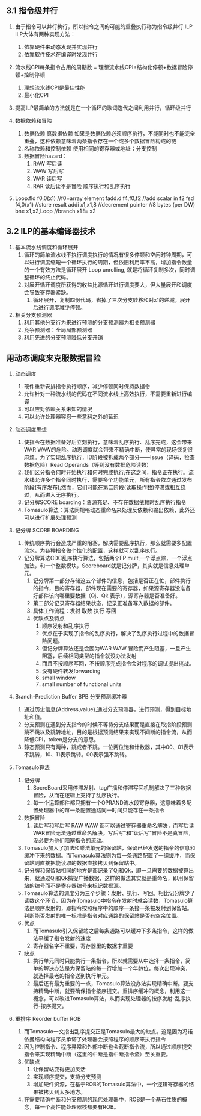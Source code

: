 ## 3.1 指令级并行
1. 由于指令可以并行执行，所以指令之间的可能的重叠执行称为指令级并行 ILP
ILP大体有两种实现方法：
   1. 依靠硬件来动态发现并实现并行
   2. 依靠软件技术在编译时发现并行

2. 流水线CPI每条指令占用的周期数 = 理想流水线CPI+结构化停顿+数据冒险停顿+控制停顿
   1. 理想流水线CPI是最佳性能
   2. 最小化CPI

3. 提高ILP最简单的方法就是在一个循环的歌词迭代之间利用并行，循环级并行
4. 数据依赖和冒险
   1. 数据依赖 真数据依赖 如果是数据依赖必须顺序执行，不能同时也不能完全重叠，这种依赖意味着两条指令存在一个或多个数据冒险构成的链
   2. 名称依赖和控制依赖  使用相同的寄存器或地址；分支控制
   3. 数据冒险hazard：
      1. RAW 写后读
      2. WAW 写后写
      3. WAR 读后写
      4. RAR 读后读不是冒险
顺序执行和乱序执行
5. Loop:fld 	f0,0(x1)    //f0=array element
		fadd.d 	f4,f0,f2	//add scalar in f2
		fsd 	f4,0(x1) 	//store result
		addi 	x1,x1,8 	//decrement pointer
								//8 bytes (per DW)
		bne 	x1,x2,Loop	//branch x1 != x2 

## 3.2 ILP的基本编译器技术
1. 基本流水线调度和循环展开
   1. 循环的简单流水线不执行调度执行的情况有很多停顿和空闲时钟周期，可以进行调度缩短一个循环执行的周期，但依旧利用率不高，增加指令数量的一个有效方法是循环展开 Loop unrolling, 就是将循环复制多次，同时调整循环的终止代码。
   2. 对展开循环调度所获得的收益比源循环进行调度要大，但大量展开和调度会导致寄存器紧缺。
      1. 循环展开，复制四份代码，省掉了三次分支转移和对x1的递减。展开后进行调度减少停顿。
2. 相关分支预测器
   1. 利用其他分支行为来进行预测的分支预测器为相关预测器
   2. 竞争预测器：全局局部预测器
   3. 利用先进的分支预测降低分支开销

## 用动态调度来克服数据冒险
1. 动态调度
   1. 硬件重新安排指令执行顺序，减少停顿同时保持数据令
   2. 允许针对一种流水线的代码在不同流水线上高效执行，不需要重新进行编译
   3. 可以应对依赖关系未知的情况
   4. 可以允许处理器容忍一些意料之外的延迟
2. 动态调度思想
   1. 使指令在数据准备好后立刻执行，意味着乱序执行、乱序完成，这会带来WAR WAW的危险。动态调度就会带来不精确中断，使异常的现场恢复很麻烦。为了实现乱序执行，ID阶段被拆成两个部分——Issue（译码，检查数据危险）Read Operands（等到没有数据危险读数）
   2. 我们区分指令何时开始执行和何时完成执行;在这之间，指令正在执行。流水线允许多个指令同时执行，需要多个功能单元，所有指令依次通过发布阶段(有序发布);然而，它们可能在第二阶段(读取操作数)停滞或相互绕过，从而进入无序执行。
   3. 记分牌SCORE boarding：资源充足、不存在数据依赖时乱序执行指令
   4. Tomasulo算法：算法同规格动态重命名来处理反依赖和输出依赖，此外还可以进行扩展处理预测
3. 记分牌 SCORE BOARDING
   1. 传统顺序执行会造成严重的阻塞，解决需要乱序执行，那么就需要多配置流水，为各种指令做个性化的配置，这样就可以乱序执行。
   2. 记分牌算法CDC乱序执行算法，包括两个FP mult,一个浮点除，一个浮点加法，和一个整数模块，Scoreboard就是记分牌，其实就是信息处理单元。
      1. 记分牌第一部分存储这五个部件的信息，包括是否正在忙，部件执行的指令，目的寄存器，部件现在需要的寄存器，如果源寄存器没准备好部件该向哪里要数据（Qj、Qk 表示），源寄存器是否准备好。
      2. 第二部分记录寄存器结果状态，记录正准备写入数据的部件。
      3. 具体工作流程：发射 取数 执行 写回
      4. 优缺点及特点
         1. 顺序发射和乱序执行
         2. 优点在于实现了指令的乱序执行，解决了乱序执行过程中的数据冒险问题。
         3. 但记分牌算法还是会因为WAR WAW 冒险而产生阻塞，一旦产生阻塞，后续相同类型的指令就没办法发射
         4. 而且不按顺序写回，不按顺序完成指令会对程序的调试提出挑战。
         5. 没有硬件转发forwarding
         6. small window
         7. small number of functional units
4. Branch-Prediction Buffer BPB 分支预测缓冲器
   1. 通过历史信息{Address,value},通过分支预测器，进行预测，得到目标地址和值。
   2. 分支预测在遇到分支指令的时候不等待分支结果而是直接在取指阶段预测跳不跳以及跳转地址，目的是根据预测结果来实现不间断的指令流，从而降低CPI，token是分支的意思。
   3. 静态预测只有两种，跳或者不跳。一位两位饱和计数器，其中00、01表示不跳转，10、11表示跳转。00表示强不跳转。
5. Tomasulo算法
   1. 记分牌
      1. SocreBoard采用停滞发射、tag广播和停滞写回机制解决了三种数据冒险，从而在逻辑上支持了乱序执行。
      2. 每一个运算部件都只拥有一个OPRAND流水段寄存器，这意味着多配置处理器中的每一条配置通路同一时间只能存在一条指令
   2. 数据冒险
      1. 读后写和写后写 RAW WAW 都可以通过寄存器重命名解决，而写后读WAR冒险无法通过重命名解决。写后写”和“读后写”冒险不是真冒险，没必要为他们阻塞指令的流动。
   3. Tomasulo加入了加法和乘法单元的保留站，保留已经发送的指令的信息和缓冲下来的数据。而Tomasulo算法则为每一条通路配置了一组缓冲，而保留站则直接把能读取的数据直接拷贝到保留站中。
   4. 记分牌和保留站相同的地方是都记录了Qj和Qk，即一旦需要的数据被算出来，就通过Qj和Qk捕捉广播数据，这样的做法其实就是重命名，即用保留站的编号而不是寄存器编号来标记数据源。
   5. Tomasulo算法的调度分为三个步骤：发射、执行、写回。相比记分牌少了读数这个环节，因为在Tomasulo中指令在发射时就会读数，Tomasulo算法是顺序发射的，即指令按照程序中的顺序一条接一条被发射到保留站。判断能否发射的唯一标准是指令对应通路的保留站是否有空余位置。
   6. 优点
      1. 而Tomasulo引入保留站之后每条通路可以缓冲下多条指令，这样的做法平缓了指令发射的速度
      2. 寄存器名字不重要，寄存器里的数据才重要
   7. 缺点
      1. 执行单元同时只能执行一条指令，所以就需要从中选择一条指令，简单的解决办法是为保留站的每一行增加一个年龄位，每次出现冲突，就选择最老的指令送到执行单元。
      2. 最后还有最为重要的一点，Tomasulo算法没办法实现精确中断。要支持精确中断，就要确保指令按序提交。重排序缓冲的概念，利用这一概念，可以改进Tomasulo算法，从而实现处理器的按序发射-乱序执行-按序提交。
   
6. 重排序 Reorder buffer ROB
   1. 而Tomasulo一文指出乱序提交正是Tomasulo最大的缺点。这是因为冯诺依曼结构向程序员承诺了处理器会按照程序的顺序来执行指令
   2. 因为控制指令、程序异常和外部中断也会截断指令流，所以通过顺序提交指令来实现精确中断（这里的中断是指中断指令流）至关重要。
   3. 优缺点
      1. 让保留站变得更加灵活
      2. 实现顺序提交，支持分支预测
      3. 增加硬件资源，在基于ROB的Tomasulo算法中，一个逻辑寄存器的结果被拷贝到太多地方。
   4. 在需要精确中断和分支预测的现代处理器中，ROB是一个基石性质的概念，每一个高性能处理器核都要有ROB。